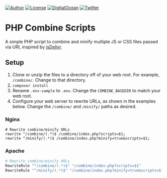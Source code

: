 [![Author](https://img.shields.io/badge/author-Daniel%20M.%20Hendricks-lightgrey.svg?colorB=9900cc&style=flat-square)](https://www.danhendricks.com/?utm_source=github.com&utm_medium=campaign&utm_content=button&utm_campaign=php-combine-scripts)
[![License](https://img.shields.io/github/license/dmhendricks/php-combine-scripts.svg?style=flat-square)](https://github.com/dmhendricks/php-combine-scripts/blob/master/LICENSE)
[![DigitalOcean](https://img.shields.io/badge/hosting-Digital%20Ocean-green.svg?style=flat-square&label=hosting&colorB=0152FF)](https://m.do.co/t/8a88362f5683?utm_source=github.com&utm_medium=campaign&utm_content=button&utm_campaign=dmhendricks%2Fphp-combine-scripts)
[![Twitter](https://img.shields.io/twitter/url/https/github.com/dmhendricks/php-combine-scripts.svg?style=social)](https://twitter.com/danielhendricks)

# PHP Combine Scripts

A simple PHP script to combine and minify multiple JS or CSS files passed via URI, inspired by [jsDelivr](https://www.jsdelivr.com/features/?utm_source=github.com&utm_medium=campaign&utm_content=button&utm_campaign=php-combine-scripts#combine).

## Setup

1. Clone or unzip the files to a directory off of your web root. For example, `/combine/`. Change to that directory.
1. `composer install`
1. Rename `.env-sample` to `.env`. Change the `COMBINE_BASEDIR` to match your web root.
1. Configure your web server to rewrite URLs, as shown in the examples below. Change the `/combine/` and `/minify/` paths as desired.

### Nginx

```nginx
# Rewrite combine/minify URLs
rewrite ^/combine/(.*)$ /combine/index.php?scripts=$1;
rewrite ^/minify/(.*)$ /combine/index.php?minify=true&scripts=$1;
```

### Apache

```apache
# Rewrite combine/minify URLs
RewriteRule "^/combine/(.*)$" "/combine/index.php?scripts=$1"
RewriteRule "^/minify/(.*)$" "/combine/index.php?minify=true&scripts=$1"
```
